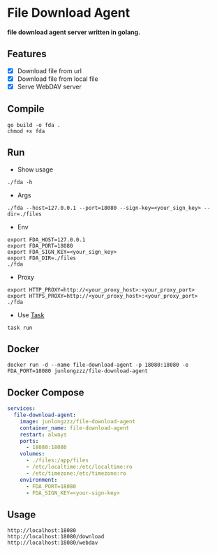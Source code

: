 # File Download Agent

**file download agent server written in golang.**

## Features

- [x] Download file from url
- [x] Download file from local file
- [x] Serve WebDAV server

## Compile

```shell
go build -o fda .
chmod +x fda
```

## Run

- Show usage

```shell
./fda -h
```

- Args

```shell
./fda --host=127.0.0.1 --port=18080 --sign-key=<your_sign_key> --dir=./files
```

- Env

```shell
export FDA_HOST=127.0.0.1
export FDA_PORT=18080
export FDA_SIGN_KEY=<your_sign_key>
export FDA_DIR=./files
./fda
```

- Proxy

```shell
export HTTP_PROXY=http://<your_proxy_host>:<your_proxy_port>
export HTTPS_PROXY=http://<your_proxy_host>:<your_proxy_port>
./fda
```

- Use [Task](https://taskfile.dev)

```shell
task run
```

## Docker

```shell
docker run -d --name file-download-agent -p 18080:18080 -e FDA_PORT=18080 junlongzzz/file-download-agent
```

## Docker Compose

```yaml
services:
  file-download-agent:
    image: junlongzzz/file-download-agent
    container_name: file-download-agent
    restart: always
    ports:
      - 18080:18080
    volumes:
      - ./files:/app/files
      - /etc/localtime:/etc/localtime:ro
      - /etc/timezone:/etc/timezone:ro
    environment:
      - FDA_PORT=18080
      - FDA_SIGN_KEY=<your-sign-key>
```

## Usage

```text
http://localhost:18080
http://localhost:18080/download
http://localhost:18080/webdav
```
